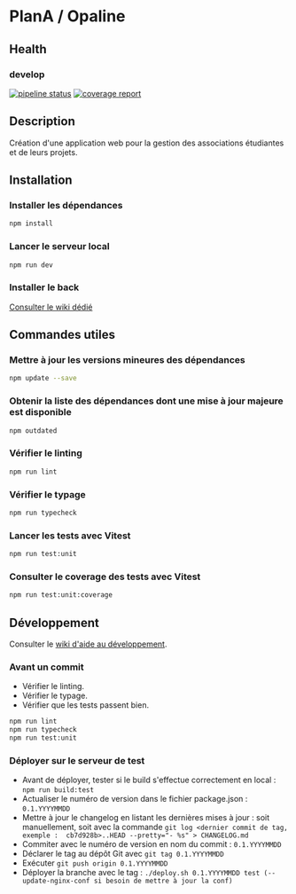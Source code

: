 # PlanA / Opaline

## Health

### develop

[![pipeline status](https://git.unistra.fr/di/plan_a/front/badges/develop/pipeline.svg)](https://git.unistra.fr/di/plan_a/front/-/commits/develop/)
[![coverage report](https://git.unistra.fr/di/plan_a/front/badges/develop/coverage.svg)](https://git.unistra.fr/di/plan_a/front/-/commits/develop/)

## Description

Création d'une application web pour la gestion des associations étudiantes et de leurs projets.

## Installation

### Installer les dépendances

```sh
npm install
```

### Lancer le serveur local

```sh
npm run dev
```

### Installer le back

[Consulter le wiki dédié](https://git.unistra.fr/di/plan_a/plana)

## Commandes utiles

### Mettre à jour les versions mineures des dépendances

```sh
npm update --save
```

### Obtenir la liste des dépendances dont une mise à jour majeure est disponible

```sh
npm outdated
```

### Vérifier le linting

```sh
npm run lint
```

### Vérifier le typage

```sh
npm run typecheck
```

### Lancer les tests avec Vitest

```sh
npm run test:unit
```

### Consulter le coverage des tests avec Vitest

```sh
npm run test:unit:coverage
```

## Développement

Consulter le [wiki d'aide au développement](https://git.unistra.fr/di/plan_a/front/-/wikis/home).

### Avant un commit

- Vérifier le linting.
- Vérifier le typage.
- Vérifier que les tests passent bien.

```sh
npm run lint
npm run typecheck
npm run test:unit
```

### Déployer sur le serveur de test

- Avant de déployer, tester si le build s'effectue correctement en local : `npm run build:test`
- Actualiser le numéro de version dans le fichier package.json : `0.1.YYYYMMDD`
- Mettre à jour le changelog en listant les dernières mises à jour :
  soit manuellement, soit avec la
  commande `git log <dernier commit de tag, exemple :  cb7d928b>..HEAD --pretty="- %s" > CHANGELOG.md`
- Commiter avec le numéro de version en nom du commit : `0.1.YYYYMMDD`
- Déclarer le tag au dépôt Git avec `git tag 0.1.YYYYMMDD`
- Exécuter `git push origin 0.1.YYYYMMDD`
- Déployer la branche avec le
  tag : `./deploy.sh 0.1.YYYYMMDD test (--update-nginx-conf si besoin de mettre à jour la conf)`
